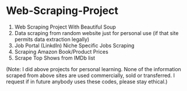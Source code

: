 # Web-Scraping-Project
1) Web Scraping Project With Beautiful Soup
2) Data scraping from random website just for personal use (if that site permits data extraction legally)
3) Job Portal (LinkdIn) Niche Specific Jobs Scraping
4) Scraping Amazon Book/Product Prices
5) Scrape Top Shows from IMDb list

(Note: I did above projects for personal learning. None of the information scraped from above sites are used commercially, sold or transferred. I request if in future anybody uses these codes, please stay ethical.)
